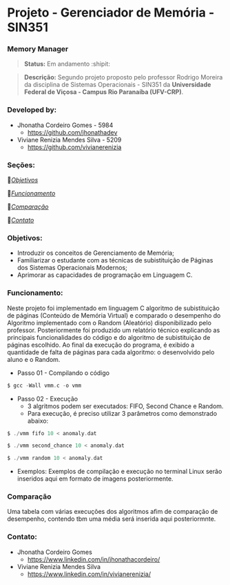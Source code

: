 # Projeto - Gerenciador de Memória - SIN351

### Memory Manager
>**Status:** Em andamento :shipit:

>**Descrição:** Segundo projeto proposto pelo professor Rodrigo Moreira da disciplina de Sistemas Operacionais - SIN351 da **Universidade Federal de Viçosa - Campus Rio Paranaíba (UFV-CRP)**. 

### Developed by:
* Jhonatha Cordeiro Gomes - 5984
  * https://github.com/jhonathadev
* Viviane Renizia Mendes Silva - 5209
  * https://github.com/vivianerenizia

### Seções:

:small_blue_diamond:[*Objetivos*](#Objetivos)

:small_blue_diamond:[*Funcionamento*](#Funcionamento)

:small_blue_diamond:[*Comparação*](#Comparação)

:small_blue_diamond:[*Contato*](#Contato)

### Objetivos:
* Introduzir os conceitos de Gerenciamento de Memória;
* Familiarizar o estudante com as técnicas de subistituição de Páginas dos Sistemas Operacionais Modernos;
* Aprimorar as capacidades de programação em Linguagem C.

### Funcionamento:
Neste projeto foi implementado em linguagem C algoritmo de subistituição de páginas (Conteúdo de Memória Virtual) e comparado o desempenho do Algoritmo implementado com o Random (Aleatório) disponibilizado pelo professor. Posteriormente foi produzido um relatório técnico explicando as principais funcionalidades do código e do algoritmo de
subistituição de páginas escolhido. Ao final da execução do programa, é exibido a quantidade de falta de páginas para cada algoritmo: o desenvolvido pelo aluno e o Random. 


* Passo 01 - Compilando o código
~~~C
$ gcc -Wall vmm.c -o vmm
~~~
* Passo 02 - Execução 
   * 3 algritmos podem ser executados: FIFO, Second Chance e Random.
   * Para execução, é preciso utilizar 3 parâmetros como demonstrado abaixo: 
~~~C
$ ./vmm fifo 10 < anomaly.dat
~~~
~~~C
$ ./vmm second_chance 10 < anomaly.dat
~~~
~~~C
$ ./vmm random 10 < anomaly.dat
~~~

* Exemplos:
Exemplos de compilação e execução no terminal Linux serão inseridos aqui em formato de imagens posteriormente.

### Comparação

Uma tabela com várias execuções dos algoritmos afim de comparação de desempenho, contendo tbm uma média será inserida aqui posteriormnte.

### Contato:
* Jhonatha Cordeiro Gomes 
  * https://www.linkedin.com/in/jhonathacordeiro/
* Viviane Renizia Mendes Silva
  * https://www.linkedin.com/in/vivianerenizia/
